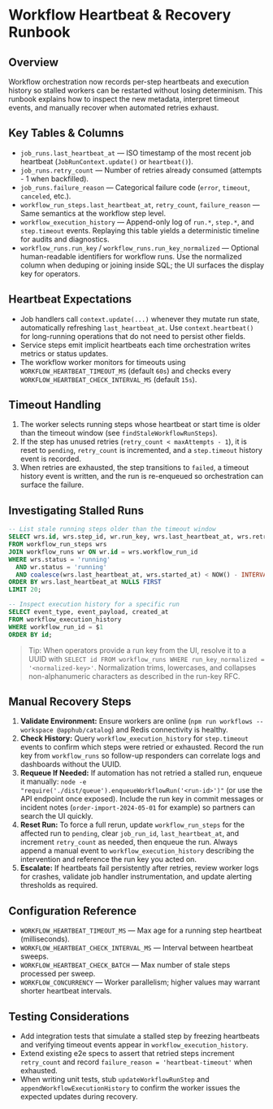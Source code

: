 # Workflow Heartbeat & Recovery Runbook

## Overview
Workflow orchestration now records per-step heartbeats and execution history so stalled workers can be restarted without losing determinism. This runbook explains how to inspect the new metadata, interpret timeout events, and manually recover when automated retries exhaust.

## Key Tables & Columns
- `job_runs.last_heartbeat_at` — ISO timestamp of the most recent job heartbeat (`JobRunContext.update()` or `heartbeat()`).
- `job_runs.retry_count` — Number of retries already consumed (attempts - 1 when backfilled).
- `job_runs.failure_reason` — Categorical failure code (`error`, `timeout`, `canceled`, etc.).
- `workflow_run_steps.last_heartbeat_at`, `retry_count`, `failure_reason` — Same semantics at the workflow step level.
- `workflow_execution_history` — Append-only log of `run.*`, `step.*`, and `step.timeout` events. Replaying this table yields a deterministic timeline for audits and diagnostics.
- `workflow_runs.run_key` / `workflow_runs.run_key_normalized` — Optional human-readable identifiers for workflow runs. Use the normalized column when deduping or joining inside SQL; the UI surfaces the display key for operators.

## Heartbeat Expectations
- Job handlers call `context.update(...)` whenever they mutate run state, automatically refreshing `last_heartbeat_at`. Use `context.heartbeat()` for long-running operations that do not need to persist other fields.
- Service steps emit implicit heartbeats each time orchestration writes metrics or status updates.
- The workflow worker monitors for timeouts using `WORKFLOW_HEARTBEAT_TIMEOUT_MS` (default `60s`) and checks every `WORKFLOW_HEARTBEAT_CHECK_INTERVAL_MS` (default `15s`).

## Timeout Handling
1. The worker selects running steps whose heartbeat or start time is older than the timeout window (see `findStaleWorkflowRunSteps`).
2. If the step has unused retries (`retry_count < maxAttempts - 1`), it is reset to `pending`, `retry_count` is incremented, and a `step.timeout` history event is recorded.
3. When retries are exhausted, the step transitions to `failed`, a timeout history event is written, and the run is re-enqueued so orchestration can surface the failure.

## Investigating Stalled Runs
```sql
-- List stale running steps older than the timeout window
SELECT wrs.id, wrs.step_id, wr.run_key, wrs.last_heartbeat_at, wrs.retry_count
FROM workflow_run_steps wrs
JOIN workflow_runs wr ON wr.id = wrs.workflow_run_id
WHERE wrs.status = 'running'
  AND wr.status = 'running'
  AND coalesce(wrs.last_heartbeat_at, wrs.started_at) < NOW() - INTERVAL '60 seconds'
ORDER BY wrs.last_heartbeat_at NULLS FIRST
LIMIT 20;
```

```sql
-- Inspect execution history for a specific run
SELECT event_type, event_payload, created_at
FROM workflow_execution_history
WHERE workflow_run_id = $1
ORDER BY id;
```

> Tip: When operators provide a run key from the UI, resolve it to a UUID with `SELECT id FROM workflow_runs WHERE run_key_normalized = '<normalized-key>'`. Normalization trims, lowercases, and collapses non-alphanumeric characters as described in the run-key RFC.

## Manual Recovery Steps
1. **Validate Environment:** Ensure workers are online (`npm run workflows --workspace @apphub/catalog`) and Redis connectivity is healthy.
2. **Check History:** Query `workflow_execution_history` for `step.timeout` events to confirm which steps were retried or exhausted. Record the run key from `workflow_runs` so follow-up responders can correlate logs and dashboards without the UUID.
3. **Requeue If Needed:** If automation has not retried a stalled run, enqueue it manually: `node -e "require('./dist/queue').enqueueWorkflowRun('<run-id>')"` (or use the API endpoint once exposed). Include the run key in commit messages or incident notes (`order-import-2024-05-01` for example) so partners can search the UI quickly.
4. **Reset Run:** To force a full rerun, update `workflow_run_steps` for the affected run to `pending`, clear `job_run_id`, `last_heartbeat_at`, and increment `retry_count` as needed, then enqueue the run. Always append a manual event to `workflow_execution_history` describing the intervention and reference the run key you acted on.
5. **Escalate:** If heartbeats fail persistently after retries, review worker logs for crashes, validate job handler instrumentation, and update alerting thresholds as required.

## Configuration Reference
- `WORKFLOW_HEARTBEAT_TIMEOUT_MS` — Max age for a running step heartbeat (milliseconds).
- `WORKFLOW_HEARTBEAT_CHECK_INTERVAL_MS` — Interval between heartbeat sweeps.
- `WORKFLOW_HEARTBEAT_CHECK_BATCH` — Max number of stale steps processed per sweep.
- `WORKFLOW_CONCURRENCY` — Worker parallelism; higher values may warrant shorter heartbeat intervals.

## Testing Considerations
- Add integration tests that simulate a stalled step by freezing heartbeats and verifying timeout events appear in `workflow_execution_history`.
- Extend existing e2e specs to assert that retried steps increment `retry_count` and record `failure_reason = 'heartbeat-timeout'` when exhausted.
- When writing unit tests, stub `updateWorkflowRunStep` and `appendWorkflowExecutionHistory` to confirm the worker issues the expected updates during recovery.
